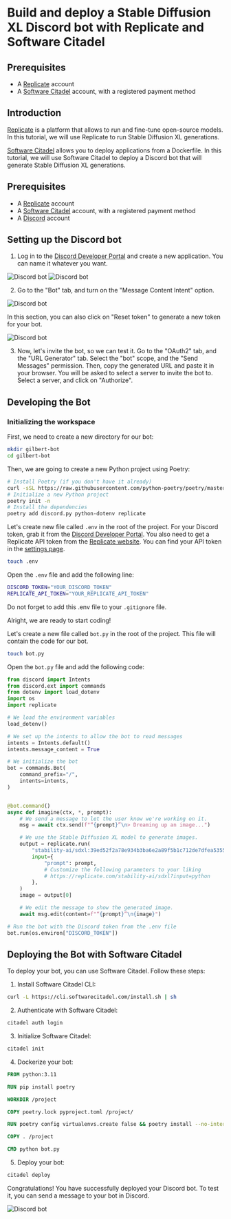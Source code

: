 # Build and deploy a Stable Diffusion XL Discord bot with Replicate and Software Citadel

## Prerequisites

- A [Replicate](https://replicate.com) account
- A [Software Citadel](https://softwarecitadel.com) account, with a registered payment method

## Introduction

[Replicate](https://replicate.com) is a platform that allows to run and fine-tune open-source models. In this tutorial, we will use Replicate to run Stable Diffusion XL generations.

[Software Citadel](https://softwarecitadel.com) allows you to deploy applications from a Dockerfile. In this tutorial, we will use Software Citadel to deploy a Discord bot that will generate Stable Diffusion XL generations.

## Prerequisites

- A [Replicate](https://replicate.com) account
- A [Software Citadel](https://softwarecitadel.com) account, with a registered payment method
- A [Discord](https://discord.com) account

## Setting up the Discord bot

1. Log in to the [Discord Developer Portal](https://discord.com/developers/applications) and create a new application. You can name it whatever you want.

![Discord bot](/images/new_application.png)
![Discord bot](/images/create_an_application.png)

2. Go to the "Bot" tab, and turn on the "Message Content Intent" option.

![Discord bot](/images/message_content_intent.png)

In this section, you can also click on "Reset token" to generate a new token for your bot.

![Discord bot](/images/reset_token.png)

3. Now, let's invite the bot, so we can test it. Go to the "OAuth2" tab, and the "URL Generator" tab. Select the "bot" scope, and the "Send Messages" permission. Then, copy the generated URL and paste it in your browser. You will be asked to select a server to invite the bot to. Select a server, and click on "Authorize".

## Developing the Bot

### Initializing the workspace

First, we need to create a new directory for our bot:

```bash
mkdir gilbert-bot
cd gilbert-bot
```

Then, we are going to create a new Python project using Poetry:

```bash
# Install Poetry (if you don't have it already)
curl -sSL https://raw.githubusercontent.com/python-poetry/poetry/master/get-poetry.py | python -
# Initialize a new Python project
poetry init -n
# Install the dependencies
poetry add discord.py python-dotenv replicate
```

Let's create new file called `.env` in the root of the project. For your Discord token, grab it from the [Discord Developer Portal](https://discord.com/developers/applications). You also need to get a Replicate API token from the [Replicate website](https://replicate.com). You can find your API token in the [settings page](https://replicate.com/account/api-tokens).

```bash
touch .env
```

Open the `.env` file and add the following line:

```bash
DISCORD_TOKEN="YOUR_DISCORD_TOKEN"
REPLICATE_API_TOKEN="YOUR_REPLICATE_API_TOKEN"
```

Do not forget to add this .env file to your `.gitignore` file.

Alright, we are ready to start coding!

Let's create a new file called `bot.py` in the root of the project. This file will contain the code for our bot.

```bash
touch bot.py
```

Open the `bot.py` file and add the following code:

```python
from discord import Intents
from discord.ext import commands
from dotenv import load_dotenv
import os
import replicate

# We load the environment variables
load_dotenv()

# We set up the intents to allow the bot to read messages
intents = Intents.default()
intents.message_content = True

# We initialize the bot
bot = commands.Bot(
    command_prefix="/",
    intents=intents,
)


@bot.command()
async def imagine(ctx, *, prompt):
    # We send a message to let the user know we're working on it.
    msg = await ctx.send(f"“{prompt}”\n> Dreaming up an image...")

    # We use the Stable Diffusion XL model to generate images.
    output = replicate.run(
        "stability-ai/sdxl:39ed52f2a78e934b3ba6e2a89f5b1c712de7dfea535525255b1aa35c5565e08b",
        input={
            "prompt": prompt,
            # Customize the following parameters to your liking
            # https://replicate.com/stability-ai/sdxl?input=python
        },
    )
    image = output[0]

    # We edit the message to show the generated image.
    await msg.edit(content=f"“{prompt}”\n{image}")

# Run the bot with the Discord token from the .env file
bot.run(os.environ["DISCORD_TOKEN"])
```

## Deploying the Bot with Software Citadel

To deploy your bot, you can use Software Citadel. Follow these steps:

1. Install Software Citadel CLI:

```bash
curl -L https://cli.softwarecitadel.com/install.sh | sh
```

2. Authenticate with Software Citadel:

```bash
citadel auth login
```

3. Initialize Software Citadel:

```bash
citadel init
```

4. Dockerize your bot:

```Dockerfile
FROM python:3.11

RUN pip install poetry

WORKDIR /project

COPY poetry.lock pyproject.toml /project/

RUN poetry config virtualenvs.create false && poetry install --no-interaction --no-ansi

COPY . /project

CMD python bot.py
```

5. Deploy your bot:

```bash
citadel deploy
```

Congratulations! You have successfully deployed your Discord bot. To test it, you can send a message to your bot in Discord.

![Discord bot](/images/final_screenshot.png)
